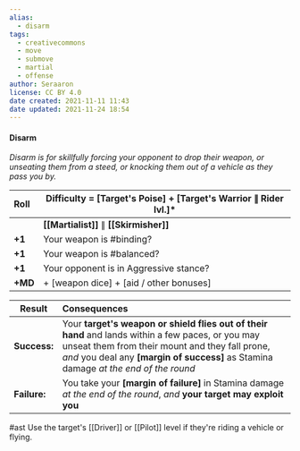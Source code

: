 ```yaml
---
alias:
  - disarm
tags:
  - creativecommons
  - move
  - submove
  - martial
  - offense
author: Seraaron
license: CC BY 4.0
date created: 2021-11-11 11:43
date updated: 2021-11-24 18:54
---
```


#### Disarm

_Disarm is for skillfully forcing your opponent to drop their weapon, or unseating them from a steed, or knocking them out of a vehicle as they pass you by._

| Roll    | Difficulty = **[Target's Poise] + [Target's Warrior ∥ Rider lvl.]*** |
| :------ | -------------------------------------------------------------------- |
|         | **[[Martialist]]** ∥ **[[Skirmisher]]**                              |
| **+1**  | Your weapon is #binding?                                             |
| **+1**  | Your weapon is #balanced?                                            |
| **+1**  | Your opponent is in Aggressive stance?                               |
| **+MD** | + [weapon dice] + [aid / other bonuses]                              |

| Result       | Consequences                                                                                                                                                                                                                                 |
| ------------ | :------------------------------------------------------------------------------------------------------------------------------------------------------------------------------------------------------------------------------------------- |
| **Success:** | Your **target's weapon or shield flies out of their hand** and lands within a few paces, or you may unseat them from their mount and they fall prone, _and_ you deal any **[margin of success]** as Stamina damage _at the end of the round_ |
| **Failure:** | You take your **[margin of failure]** in Stamina damage _at the end of the round_, _and_ **your target may exploit you**                                                                                                                     |

#ast Use the target's [[Driver]] or [[Pilot]] level if they're riding a vehicle or flying.
